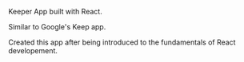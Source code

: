 Keeper App built with React.


Similar to Google's Keep app.



Created this app after being introduced to the fundamentals of React developement.
